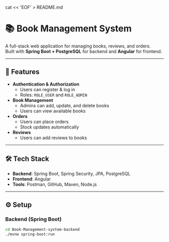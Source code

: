 cat << 'EOF' > README.md
# 📚 Book Management System

A full-stack web application for managing books, reviews, and orders.  
Built with **Spring Boot + PostgreSQL** for backend and **Angular** for frontend.

---

## 🚀 Features
- **Authentication & Authorization**
  - Users can register & log in
  - Roles: `ROLE_USER` and `ROLE_ADMIN`
- **Book Management**
  - Admins can add, update, and delete books
  - Users can view available books
- **Orders**
  - Users can place orders
  - Stock updates automatically
- **Reviews**
  - Users can add reviews to books

---

## 🛠 Tech Stack
- **Backend**: Spring Boot, Spring Security, JPA, PostgreSQL
- **Frontend**: Angular
- **Tools**: Postman, GitHub, Maven, Node.js

---

## ⚙️ Setup

### Backend (Spring Boot)
```bash
cd Book-Management-system-backend
./mvnw spring-boot:run
